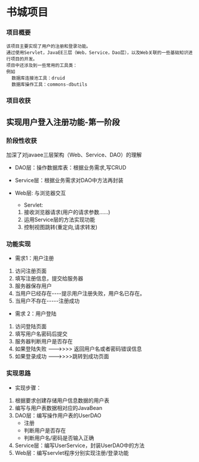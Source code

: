 # 书城项目
### 项目概要
```
该项目主要实现了用户的注册和登录功能。
通过使用Servlet，JavaEE三层（Web，Service，Dao层），以及Web关联的一些基础知识进行项目的开发。
项目中还涉及到一些常用的工具类：
例如
  数据库连接池工具：druid 
  数据库操作工具：commons-dbutils
```
### 项目收获


## 实现用户登入注册功能-第一阶段
### 阶段性收获
加深了对javaee三层架构（Web、Service、DAO）的理解
+ DAO层：操作数据库表：根据业务需求,写CRUD 
+ Service层：根据业务需求对DAO中方法再封装
+ Web层: 与浏览器交互

    - Servlet:
    1. 接收浏览器请求(用户的请求参数……)
    2. 运用Service层的方法实现功能
    3. 控制视图跳转(重定向,请求转发)

### 功能实现
+ 需求1：用户注册
1. 访问注册页面 
2. 填写注册信息，提交给服务器 
3. 服务器保存用户 
4. 当用户已经存在----提示用户注册失败，用户名已存在。
5. 当用户不存在-----注册成功

+ 需求 2：用户登陆
1. 访问登陆页面 
2. 填写用户名密码后提交 
3. 服务器判断用户是否存在 
4. 如果登陆失败 --->>>> 返回用户名或者密码错误信息 
5. 如果登录成功 --->>>>跳转到成功页面

### 实现思路
+ 实现步骤：
1. 根据要求创建存储用户信息数据的用户表
2. 编写与用户表数据相对应的JavaBean
3. DAO层：编写操作用户表的UserDAO
    + 注册
    + 判断用户是否存在
    + 判断用户名/密码是否输入正确
4. Service层：编写UserService，封装UserDAO中的方法 
5. Web层：编写servlet程序分别实现注册/登录功能




